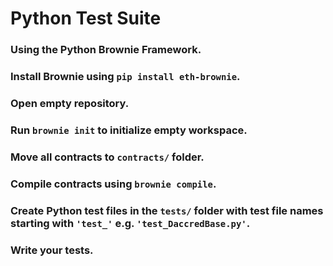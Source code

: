 # Python Test Suite

### Using the Python Brownie Framework.
### Install Brownie using `pip install eth-brownie`.
### Open empty repository.
### Run `brownie init` to initialize empty workspace.
### Move all contracts to `contracts/` folder.
### Compile contracts using `brownie compile`.
### Create Python test files in the `tests/` folder with test file names starting with `'test_'` e.g. `'test_DaccredBase.py'`.
### Write your tests.
